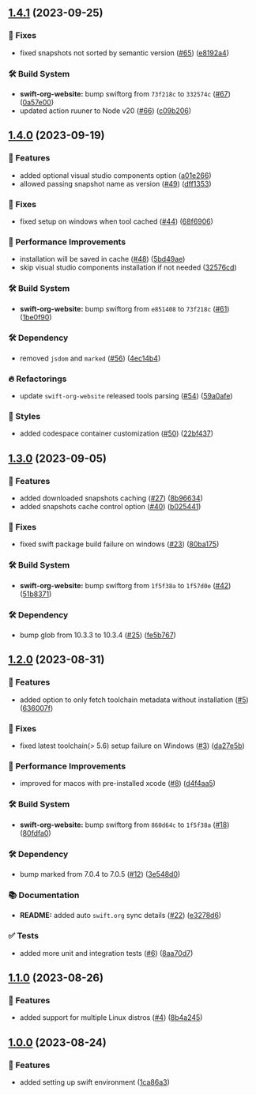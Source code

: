 ## [1.4.1](https://github.com/SwiftyLab/setup-swift/compare/v1.4.0...v1.4.1) (2023-09-25)


### 🐛 Fixes

* fixed snapshots not sorted by semantic version ([#65](https://github.com/SwiftyLab/setup-swift/issues/65)) ([e8192a4](https://github.com/SwiftyLab/setup-swift/commit/e8192a4bdccd10dbf9bb594fb60916e75c622355))


### 🛠 Build System

* **swift-org-website:** bump swiftorg from `73f218c` to `332574c` ([#67](https://github.com/SwiftyLab/setup-swift/issues/67)) ([0a57e00](https://github.com/SwiftyLab/setup-swift/commit/0a57e00e64135816707f7ae393b6cdf9b0c982bc))
* updated action ruuner to Node v20 ([#66](https://github.com/SwiftyLab/setup-swift/issues/66)) ([c09b206](https://github.com/SwiftyLab/setup-swift/commit/c09b2063946c55be8a759e5a7caf3db01a1c7d3a))

## [1.4.0](https://github.com/SwiftyLab/setup-swift/compare/v1.3.0...v1.4.0) (2023-09-19)


### 🚀 Features

* added optional visual studio components option ([a01e266](https://github.com/SwiftyLab/setup-swift/commit/a01e2668943c8d99a331cb52d44876c6336ee318))
* allowed passing snapshot name as version ([#49](https://github.com/SwiftyLab/setup-swift/issues/49)) ([dff1353](https://github.com/SwiftyLab/setup-swift/commit/dff1353e6e467b072b59c3218acb24b16769f183))


### 🐛 Fixes

* fixed setup on windows when tool cached ([#44](https://github.com/SwiftyLab/setup-swift/issues/44)) ([68f6906](https://github.com/SwiftyLab/setup-swift/commit/68f6906509f26a5ee1496bdfb212fad36667809e))


### 🐎 Performance Improvements

* installation will be saved in cache ([#48](https://github.com/SwiftyLab/setup-swift/issues/48)) ([5bd49ae](https://github.com/SwiftyLab/setup-swift/commit/5bd49ae7d03cc148e94e2c73e4ef6e7e659ef8eb))
* skip visual studio components installation if not needed ([32576cd](https://github.com/SwiftyLab/setup-swift/commit/32576cd24d02f2bb553d109a3a8d5d6ab997cbbc))


### 🛠 Build System

* **swift-org-website:** bump swiftorg from `e851408` to `73f218c` ([#61](https://github.com/SwiftyLab/setup-swift/issues/61)) ([1be0f90](https://github.com/SwiftyLab/setup-swift/commit/1be0f90e4647da135dea357a48307f9af6c9bc8f))


### 🛠 Dependency

* removed `jsdom` and `marked` ([#56](https://github.com/SwiftyLab/setup-swift/issues/56)) ([4ec14b4](https://github.com/SwiftyLab/setup-swift/commit/4ec14b4b1da900dc8d1d428b94d355e36307327a))


### 🔥 Refactorings

* update `swift-org-website` released tools parsing ([#54](https://github.com/SwiftyLab/setup-swift/issues/54)) ([59a0afe](https://github.com/SwiftyLab/setup-swift/commit/59a0afed1b1867329d2218499c26f3ecd84dc108))


### 💄 Styles

* added codespace container customization ([#50](https://github.com/SwiftyLab/setup-swift/issues/50)) ([22bf437](https://github.com/SwiftyLab/setup-swift/commit/22bf4373f029cc63d06ffdf2f995b1129ea7458c))

## [1.3.0](https://github.com/SwiftyLab/setup-swift/compare/v1.2.0...v1.3.0) (2023-09-05)


### 🚀 Features

* added downloaded snapshots caching ([#27](https://github.com/SwiftyLab/setup-swift/issues/27)) ([8b96634](https://github.com/SwiftyLab/setup-swift/commit/8b96634bde6d708c06e8af8e1e3ac558260b3ce5))
* added snapshots cache control option ([#40](https://github.com/SwiftyLab/setup-swift/issues/40)) ([b025441](https://github.com/SwiftyLab/setup-swift/commit/b02544153f15f77fed1ebe19979c81969bf4f632))


### 🐛 Fixes

* fixed swift package build failure on windows ([#23](https://github.com/SwiftyLab/setup-swift/issues/23)) ([80ba175](https://github.com/SwiftyLab/setup-swift/commit/80ba175b327d2ccb52166a29a56baed87b30cf2c))


### 🛠 Build System

* **swift-org-website:** bump swiftorg from `1f5f38a` to `1f57d0e` ([#42](https://github.com/SwiftyLab/setup-swift/issues/42)) ([51b8371](https://github.com/SwiftyLab/setup-swift/commit/51b8371af56d71c10863bf2075a85a6ebb162582))


### 🛠 Dependency

* bump glob from 10.3.3 to 10.3.4 ([#25](https://github.com/SwiftyLab/setup-swift/issues/25)) ([fe5b767](https://github.com/SwiftyLab/setup-swift/commit/fe5b7672d872fe0ecab480153600d5846d784129))

## [1.2.0](https://github.com/SwiftyLab/setup-swift/compare/v1.1.0...v1.2.0) (2023-08-31)


### 🚀 Features

* added option to only fetch toolchain metadata without installation ([#5](https://github.com/SwiftyLab/setup-swift/issues/5)) ([636007f](https://github.com/SwiftyLab/setup-swift/commit/636007f1b3a822ef68b3e20d938a07e60d063ad7))


### 🐛 Fixes

* fixed latest toolchain(> 5.6) setup failure on Windows ([#3](https://github.com/SwiftyLab/setup-swift/issues/3)) ([da27e5b](https://github.com/SwiftyLab/setup-swift/commit/da27e5b1bc2260684b4fccb92e47c000a52a5c3b))


### 🐎 Performance Improvements

* improved for macos with pre-installed xcode ([#8](https://github.com/SwiftyLab/setup-swift/issues/8)) ([d4f4aa5](https://github.com/SwiftyLab/setup-swift/commit/d4f4aa5c181af9cf4e884e3ab702348f7bd43e9a))


### 🛠 Build System

* **swift-org-website:** bump swiftorg from `860d64c` to `1f5f38a` ([#18](https://github.com/SwiftyLab/setup-swift/issues/18)) ([80fdfa0](https://github.com/SwiftyLab/setup-swift/commit/80fdfa018d9b716e9cf50d7c867d4996376eee5d))


### 🛠 Dependency

* bump marked from 7.0.4 to 7.0.5 ([#12](https://github.com/SwiftyLab/setup-swift/issues/12)) ([3e548d0](https://github.com/SwiftyLab/setup-swift/commit/3e548d0524c389a47b5573332d397190286bd8f8))


### 📚 Documentation

* **README:** added auto `swift.org` sync details ([#22](https://github.com/SwiftyLab/setup-swift/issues/22)) ([e3278d6](https://github.com/SwiftyLab/setup-swift/commit/e3278d6a831d9135ed60a1570eb8ffd6e941a985))


### ✅ Tests

* added more unit and integration tests ([#6](https://github.com/SwiftyLab/setup-swift/issues/6)) ([8aa70d7](https://github.com/SwiftyLab/setup-swift/commit/8aa70d70fbbb2790fbaa9cd10b71b54714f2ec04))

## [1.1.0](https://github.com/SwiftyLab/setup-swift/compare/v1.0.0...v1.1.0) (2023-08-26)


### 🚀 Features

* added support for multiple Linux distros ([#4](https://github.com/SwiftyLab/setup-swift/issues/4)) ([8b4a245](https://github.com/SwiftyLab/setup-swift/commit/8b4a245e6ba0edd38dd846f4fee109cf496a0cb2))

## [1.0.0](https://github.com/SwiftyLab/setup-swift/compare/1ca86a3c0219ba719eced849abe324b0afccaf50...v1.0.0) (2023-08-24)


### 🚀 Features

* added setting up swift environment ([1ca86a3](https://github.com/SwiftyLab/setup-swift/commit/1ca86a3c0219ba719eced849abe324b0afccaf50))

